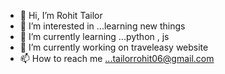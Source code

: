 - 👋 Hi, I’m Rohit Tailor
- 👀 I’m interested in ...learning new things 
- 🌱 I’m currently learning ...python , js
- 🔭 I’m currently working on traveleasy website
- 📫 How to reach me ...tailorrohit06@gmail.com


<!---
33-rohit/33-rohit is a ✨ special ✨ repository because its `README.md` (this file) appears on your GitHub profile.
You can click the Preview link to take a look at your changes.
--->
